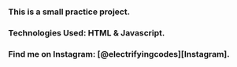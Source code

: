 ### This is a small practice project.

### Technologies Used: HTML & Javascript.

### Find me on Instagram: [@electrifyingcodes][Instagram].

[Instgram]: https://www.instagram.com/electrifying_codes
[discord]: https://discord.com/invite